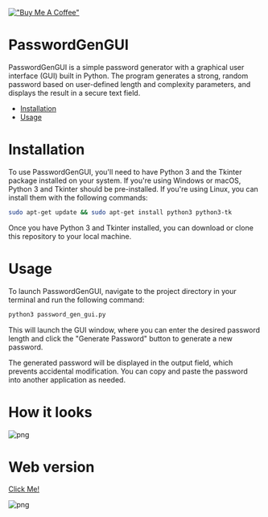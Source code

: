 [!["Buy Me A Coffee"](https://www.buymeacoffee.com/assets/img/custom_images/orange_img.png)](https://www.buymeacoffee.com/spongly)

# PasswordGenGUI

PasswordGenGUI is a simple password generator with a graphical user interface (GUI) built in Python. The program generates a strong, random password based on user-defined length and complexity parameters, and displays the result in a secure text field.

- [Installation](#installation)
- [Usage](#usage)

# Installation

To use PasswordGenGUI, you'll need to have Python 3 and the Tkinter package installed on your system. If you're using Windows or macOS, Python 3 and Tkinter should be pre-installed. If you're using Linux, you can install them with the following commands:

```bash
sudo apt-get update && sudo apt-get install python3 python3-tk
```

Once you have Python 3 and Tkinter installed, you can download or clone this repository to your local machine.

# Usage

To launch PasswordGenGUI, navigate to the project directory in your terminal and run the following command:

```bash
python3 password_gen_gui.py
```
This will launch the GUI window, where you can enter the desired password length and click the "Generate Password" button to generate a new password.

The generated password will be displayed in the output field, which prevents accidental modification. You can copy and paste the password into another application as needed.

# How it looks

![png](https://raw.githubusercontent.com/Spongly/PasswordGenGUI/main/image/how_it_looks.png)

# Web version

<a href="https://spongly.github.io/PasswordGenGUI/web/index.html" target="_blank">Click Me!</a>

![png](https://raw.githubusercontent.com/Spongly/PasswordGenGUI/main/image/how_it_looks_1.png)

